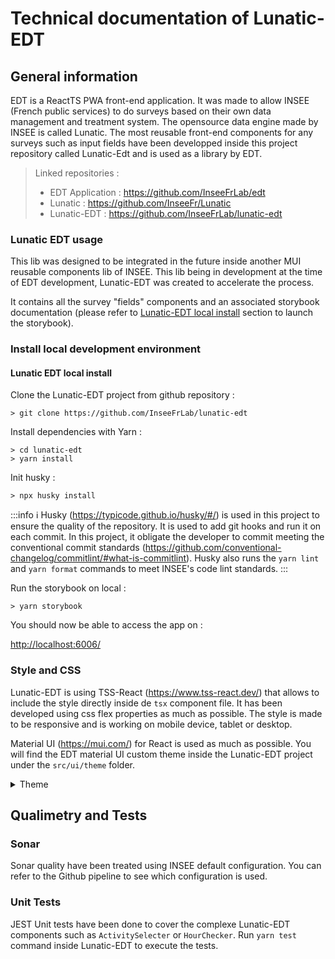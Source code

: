# Technical documentation of Lunatic-EDT

## General information

EDT is a ReactTS PWA front-end application.
It was made to allow INSEE (French public services) to do surveys based on their own data management and treatment system. The opensource data engine made by INSEE is called Lunatic.
The most reusable front-end components for any surveys such as input fields have been developped inside this project repository called Lunatic-Edt and is used as a library by EDT.

> Linked repositories :
>
> -   EDT Application : https://github.com/InseeFrLab/edt
> -   Lunatic : https://github.com/InseeFr/Lunatic
> -   Lunatic-EDT : https://github.com/InseeFrLab/lunatic-edt

### Lunatic EDT usage

This lib was designed to be integrated in the future inside another MUI reusable components lib of INSEE. This lib being in development at the time of EDT development, Lunatic-EDT was created to accelerate the process.

It contains all the survey "fields" components and an associated storybook documentation (please refer to [Lunatic-EDT local install](#lunatic-edt-local-install) section to launch the storybook).

### Install local development environment

#### Lunatic EDT local install

Clone the Lunatic-EDT project from github repository :

```
> git clone https://github.com/InseeFrLab/lunatic-edt
```

Install dependencies with Yarn :

```
> cd lunatic-edt
> yarn install
```

Init husky :

```
> npx husky install
```

:::info
:information_source: Husky (https://typicode.github.io/husky/#/) is used in this project to ensure the quality of the repository. It is used to add git hooks and run it on each commit. In this project, it obligate the developer to commit meeting the conventional commit standards (https://github.com/conventional-changelog/commitlint/#what-is-commitlint). Husky also runs the `yarn lint` and `yarn format` commands to meet INSEE's code lint standards.
:::

Run the storybook on local :

```
> yarn storybook
```

You should now be able to access the app on :

[http://localhost:6006/](https://)

### Style and CSS

Lunatic-EDT is using TSS-React (https://www.tss-react.dev/) that allows to include the style directly inside de `tsx` component file. It has been developed using css flex properties as much as possible. The style is made to be responsive and is working on mobile device, tablet or desktop.

Material UI (https://mui.com/) for React is used as much as possible.
You will find the EDT material UI custom theme inside the Lunatic-EDT project under the `src/ui/theme` folder.

<details>
<summary>Theme</summary>
<br>
    
  ```
variables: {
        neutral: "#DCE7F9",
        iconRounding: "#DEE2EB",
        white: "#FFFFFF",
        modal: "#F3F2F8",
        alertActivity: "#B6462C",
    },
    palette: {
        primary: {
            main: "#4973D2",
            light: "#2C70DE",
        },
        secondary: {
            main: "#1F4076",
        },
        background: {
            default: "#F2F1F7",
            paper: "#E4E5EF",
        },
        error: {
            main: "#B6462C",
            light: "#FCE7D8",
        },
        success: {
            main: "#C1EDC3",
        },
        info: {
            main: "#1F4076",
        },
        warning: {
            main: "#F4E289",
        },
        text: {
            primary: "#1F4076",
            secondary: "#2E384D",
        },
        action: {
            hover: "#5C6F99",
        },
    },
```  
</details>

## Qualimetry and Tests

### Sonar

Sonar quality have been treated using INSEE default configuration. You can refer to the Github pipeline to see which configuration is used.

### Unit Tests

JEST Unit tests have been done to cover the complexe Lunatic-EDT components such as `ActivitySelecter` or `HourChecker`.
Run `yarn test` command inside Lunatic-EDT to execute the tests.
